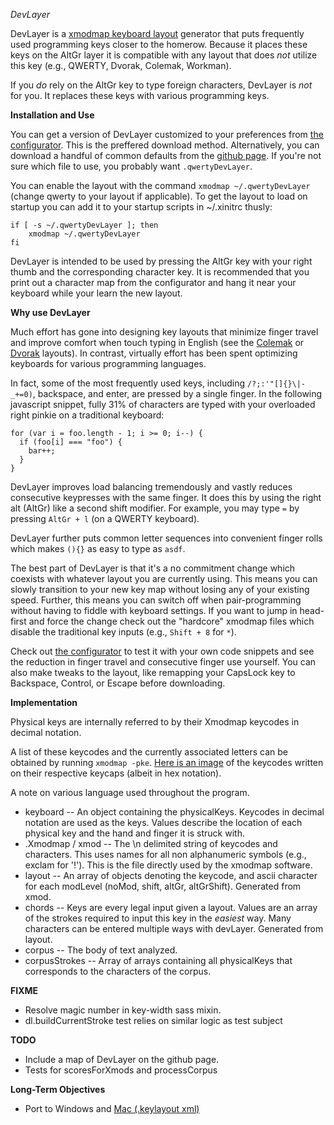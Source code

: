 *DevLayer*

DevLayer is a [xmodmap keyboard layout](https://wiki.archlinux.org/index.php/xmodmap) generator that puts frequently used programming keys closer to the homerow. Because it places these keys on the AltGr layer it is compatible with any layout that does *not* utilize this key (e.g., QWERTY, Dvorak, Colemak, Workman). 

If you *do* rely on the AltGr key to type foreign characters, DevLayer is *not* for you. It replaces these keys with various programming keys.


**Installation and Use**

You can get a version of DevLayer customized to your preferences from [the configurator](#). This is the preffered download method. Alternatively, you can download a handful of common defaults from the [github page](http://github.com/hbaughman/DevLayer). If you're not sure which file to use, you probably want `.qwertyDevLayer`.

You can enable the layout with the command `xmodmap ~/.qwertyDevLayer` (change qwerty to your layout if applicable). To get the layout to load on startup you can add it to your startup scripts in ~/.xinitrc thusly:

    if [ -s ~/.qwertyDevLayer ]; then
        xmodmap ~/.qwertyDevLayer
    fi

DevLayer is intended to be used by pressing the AltGr key with your right thumb and the corresponding character key. It is recommended that you print out a character map from the configurator and hang it near your keyboard while your learn the new layout.


**Why use DevLayer**

Much effort has gone into designing key layouts that minimize finger travel and improve comfort when touch typing in English (see the [Colemak](http://www.colemak.com/) or [Dvorak](http://en.wikipedia.org/wiki/Dvorak_Simplified_Keyboard) layouts). In contrast, virtually effort has been spent optimizing keyboards for various programming languages.

In fact, some of the most frequently used keys, including `/?;:'"[]{}\|-_+=0)`, backspace, and enter, are pressed by a single finger. In the following javascript snippet, fully 31% of characters are typed with your overloaded right pinkie on a traditional keyboard:

    for (var i = foo.length - 1; i >= 0; i--) {
      if (foo[i] === "foo") { 
        bar++;
      }
    }

DevLayer improves load balancing tremendously and vastly reduces consecutive keypresses with the same finger. It does this by using the right alt (AltGr) like a second shift modifier. For example, you may type `=` by pressing `AltGr + l` (on a QWERTY keyboard).

DevLayer further puts common letter sequences into convenient finger rolls which makes  `(){}` as easy to type as `asdf`.

The best part of DevLayer is that it's a no commitment change which coexists with whatever layout you are currently using. This means you can slowly transition to your new key map without losing any of your existing speed. Further, this means you can switch off when pair-programming without having to fiddle with keyboard settings. If you want to jump in head-first and force the change check out the "hardcore" xmodmap files which disable the traditional key inputs (e.g., `Shift + 8` for `*`).

Check out [the configurator](#) to test it with your own code snippets and see the reduction in finger travel and consecutive finger use yourself. You can also make tweaks to the layout, like remapping your CapsLock key to Backspace, Control, or Escape before downloading.


**Implementation**

Physical keys are internally referred to by their Xmodmap keycodes in decimal notation. 

A list of these keycodes and the currently associated letters can be obtained by running `xmodmap -pke`. [Here is an image](http://screenshots.debian.net/screenshots/x/xkeycaps/325_large.png) of the keycodes written on their respective keycaps (albeit in hex notation).

A note on various language used throughout the program.

* keyboard -- An object containing the physicalKeys. Keycodes in decimal notation are used as the keys. Values describe the location of each physical key and the hand and finger it is struck with.
* .Xmodmap / xmod -- The \n delimited string of keycodes and characters. This uses names for all non alphanumeric symbols (e.g., exclam for '!'). This is the file directly used by the xmodmap software.
* layout -- An array of objects denoting the keycode, and ascii character for each modLevel (noMod, shift, altGr, altGrShift). Generated from xmod.
* chords -- Keys are every legal input given a layout. Values are an array of the strokes required to input this key in the _easiest_ way. Many characters can be entered multiple ways with devLayer. Generated from layout.
* corpus -- The body of text analyzed.
* corpusStrokes -- Array of arrays containing all physicalKeys that corresponds to the characters of the corpus. 


**FIXME**

* Resolve magic number in key-width sass mixin.
* dl.buildCurrentStroke test relies on similar logic as test subject

**TODO**

* Include a map of DevLayer on the github page.
* Tests for scoresForXmods and processCorpus


**Long-Term Objectives**

* Port to Windows and [Mac (.keylayout xml)](https://superuser.com/questions/665494/how-to-make-a-custom-keyboard-layout-in-macos)